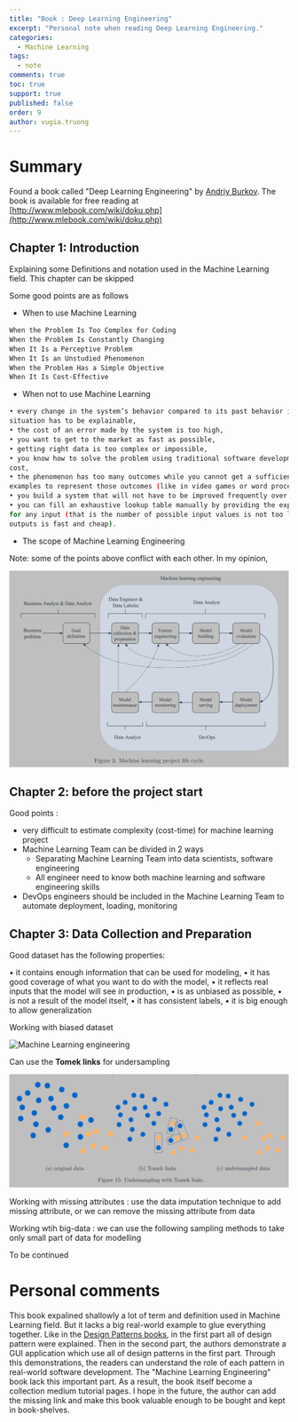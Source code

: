 ```yaml
---
title: "Book : Deep Learning Engineering"
excerpt: "Personal note when reading Deep Learning Engineering."
categories: 
  - Machine Learning
tags: 
  - note
comments: true
toc: true
support: true
published: false
order: 9
author: vugia.truong
---
```


# Summary

Found a book called "Deep Learning Engineering" by [Andriy Burkov](https://www.linkedin.com/in/andriyburkov/). The book is available for free reading at [http://www.mlebook.com/wiki/doku.php](http://www.mlebook.com/wiki/doku.php)



## Chapter 1: Introduction

Explaining some Definitions and notation used in the Machine Learning field. This chapter can be skipped

Some good points are as follows

* When to use Machine Learning

```bash
When the Problem Is Too Complex for Coding
When the Problem Is Constantly Changing
When It Is a Perceptive Problem
When It Is an Unstudied Phenomenon
When the Problem Has a Simple Objective
When It Is Cost-Effective
```

* When not to use Machine Learning

```bash
• every change in the system’s behavior compared to its past behavior in a similar
situation has to be explainable,
• the cost of an error made by the system is too high,
• you want to get to the market as fast as possible,
• getting right data is too complex or impossible,
• you know how to solve the problem using traditional software development at a lower
cost,
• the phenomenon has too many outcomes while you cannot get a sufficient amount of
examples to represent those outcomes (like in video games or word processing software),
• you build a system that will not have to be improved frequently over time,
• you can fill an exhaustive lookup table manually by providing the expected output
for any input (that is the number of possible input values is not too large or getting
outputs is fast and cheap).
```

* The scope of Machine Learning Engineering 

Note: some of the points above conflict with each other. In my opinion, 

![Machine Learning engineering](/assets/images/2020/MLE_001.jpg)

## Chapter 2: before the project start

Good points :

* very difficult to estimate complexity (cost-time) for machine learning project
* Machine Learning Team can be divided in 2 ways
  * Separating Machine Learning Team into data scientists, software engineering
  * All engineer need to know both machine learning and software engineering skills
* DevOps engineers should be included in the Machine Learning Team to automate deployment, loading, monitoring

## Chapter 3: Data Collection and Preparation

Good dataset has the following properties:

• it contains enough information that can be used for modeling,
• it has good coverage of what you want to do with the model,
• it reflects real inputs that the model will see in production,
• is as unbiased as possible,
• is not a result of the model itself,
• it has consistent labels,
• it is big enough to allow generalization

Working with biased dataset

![Machine Learning engineering](/assets/images/2020/MLE_002.jpg)

Can use the **Tomek links** for undersampling

![Machine Learning engineering](/assets/images/2020/MLE_003.png)

Working with missing attributes : use the data imputation technique to add missing attribute, or we can remove the missing attribute from data

Working wtih big-data : we can use the following sampling methods to take only small part of data for modelling

To be continued

# Personal comments

This book expalined shallowly a lot of term and definition used in Machine Learning field.
But it lacks a big real-world example to glue everything together. 
Like in the [Design Patterns books](https://www.amazon.com/Design-Patterns-Elements-Reusable-Object-Oriented/dp/0201633612), in the first part all of design pattern were explained. Then in the second part, the authors demonstrate a GUI application which use all of design patterns in the first part. Through this demonstrations, the readers can understand the role of each pattern in real-world software development. The "Machine Learning Engineering" book lack this important part. As a result, the book itself become a collection medium tutorial pages. I hope in the future, the author can add the missing link and make this book valuable enough to be bought and kept in book-shelves.


